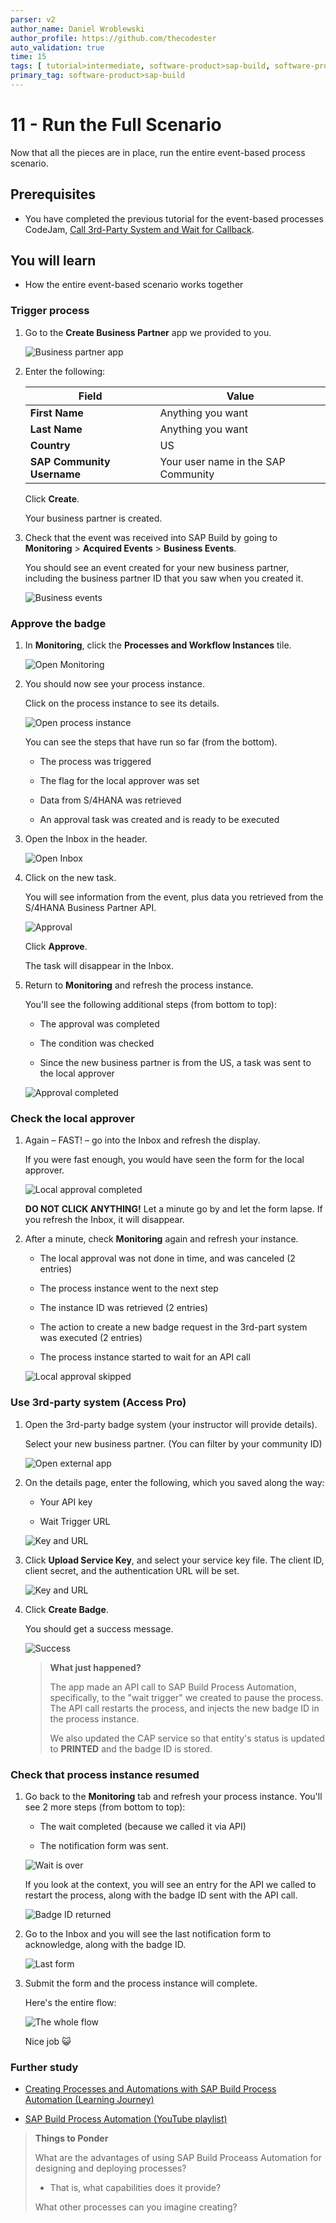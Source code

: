 ```yaml
---
parser: v2
author_name: Daniel Wroblewski
author_profile: https://github.com/thecodester
auto_validation: true
time: 15
tags: [ tutorial>intermediate, software-product>sap-build, software-product>sap-integration-suite, software-product>sap-build-process-automation]
primary_tag: software-product>sap-build
---
```


# 11 - Run the Full Scenario
<!-- description --> Now that all the pieces are in place, run the entire event-based process scenario.
   

## Prerequisites
- You have completed the previous tutorial for the event-based processes CodeJam, [Call 3rd-Party System and Wait for Callback](codejam-events-process-10).

## You will learn
- How the entire event-based scenario works together





### Trigger process
1. Go to the **Create Business Partner** app we provided to you.

    ![Business partner app](assets/BP1.png)

2. Enter the following:

    | Field | Value |
    |-------|--------|
    | **First Name** | Anything you want | 
    | **Last Name** | Anything you want | 
    | **Country** | US |      
    | **SAP Community Username** | Your user name in the SAP Community |      

    Click **Create**.

    Your business partner is created.

3. Check that the event was received into SAP Build by going to **Monitoring** > **Acquired Events** > **Business Events**.
   
    You should see an event created for your new business partner, including the business partner ID that you saw when you created it.

    ![Business events](assets/BP5.png)




### Approve the badge
1. In **Monitoring**, click the **Processes and Workflow Instances** tile.

    ![Open Monitoring](assets/monitor1.png)

2. You should now see your process instance.

    Click on the process instance to see its details.
    
    ![Open process instance](assets/monitor2.png)

    You can see the steps that have run so far (from the bottom).

    - The process was triggered

    - The flag for the local approver was set

    - Data from S/4HANA was retrieved

    - An approval task was created and is ready to be executed

3. Open the Inbox in the header.

    ![Open Inbox](assets/monitor3.png)

4. Click on the new task. 

    You will see information from the event, plus data you retrieved from the S/4HANA Business Partner API.

    ![Approval](assets/monitor4.png)

    Click **Approve**.

    The task will disappear in the Inbox. 

5. Return to **Monitoring** and refresh the process instance.

    You'll see the following additional steps (from bottom to top):
 
    - The approval was completed
 
    - The condition was checked
 
    - Since the new business partner is from the US, a task was sent to the local approver 

    ![Approval completed](assets/monitor5.png)

### Check the local approver
1. Again – FAST! – go into the Inbox and refresh the display. 

    If you were fast enough, you would have seen the form for the local approver.

    ![Local approval completed](assets/monitor6.png)

    **DO NOT CLICK ANYTHING!** Let a minute go by and let the form lapse. If you refresh the Inbox, it will disappear.

2. After a minute, check **Monitoring** again and refresh your instance.

    - The local approval was not done in time, and was canceled (2 entries)

    - The process instance went to the next step

    - The instance ID was retrieved (2 entries)

    - The action to create a new badge request in the 3rd-part system was executed (2 entries)

    - The process instance started to wait for an API call

    ![Local approval skipped](assets/monitor7.png)





### Use 3rd-party system (Access Pro)
1. Open the 3rd-party badge system (your instructor will provide details). 

    Select your new business partner. (You can filter by your community ID)

    ![Open external app](assets/monitor8.png)

2. On the details page, enter the following, which you saved along the way:

    - Your API key

    - Wait Trigger URL

    ![Key and URL](assets/monitor9.png)

3. Click **Upload Service Key**, and select your service key file. The client ID, client secret, and the authentication URL will be set.

    ![Key and URL](assets/monitor10.png)

4. Click **Create Badge**.

    You should get a success message.

    ![Success](assets/monitor11.png)

    >**What just happened?**
    >
    >The app made an API call to SAP Build Process Automation, specifically, to the "wait trigger" we created to pause the process. The API call restarts the process, and injects the new badge ID in the process instance.
    >
    >We also updated the CAP service so that entity's status is updated to **PRINTED** and the badge ID is stored.    

### Check that process instance resumed

1. Go back to the **Monitoring** tab and refresh your process instance. You'll see 2 more steps (from bottom to top):

    - The wait completed (because we called it via API)

    - The notification form was sent.

    ![Wait is over](assets/monitor12.png)

    If you look at the context, you will see an entry for the API we called to restart the process, along with the badge ID sent with the API call.

    ![Badge ID returned](assets/monitor13.png)
    
2. Go to the Inbox and you will see the last notification form to acknowledge, along with the badge ID.

    ![Last form](assets/monitor14.png)

3. Submit the form and the process instance will complete.

    Here's the entire flow:

    ![The whole flow](assets/monitor15.png)

    Nice job 😺






### Further study

- [Creating Processes and Automations with SAP Build Process Automation (Learning Journey)](https://learning.sap.com/learning-journeys/create-processes-and-automations-with-sap-build-process-automation)

- [SAP Build Process Automation (YouTube playlist)](https://www.youtube.com/playlist?list=PL6RpkC85SLQBePo670YRglVJqaX_YaUtJ)





>**Things to Ponder**
>
>What are the advantages of using SAP Build Proceass Automation for designing and deploying processes?
>
>   - That is, what capabilities does it provide?
>
>What other processes can you imagine creating?


    